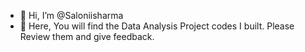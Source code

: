 - 👋 Hi, I’m @Saloniisharma
- 👀 Here, You will find the Data Analysis Project codes I built. Please Review them and give feedback.

<!---
Saloniisharma/Saloniisharma is a ✨ special ✨ repository because its `README.md` (this file) appears on your GitHub profile.
You can click the Preview link to take a look at your changes.
--->
